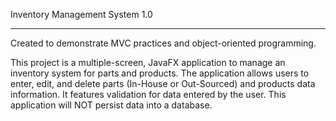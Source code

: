 Inventory Management System 1.0 

---------------------

Created to demonstrate MVC practices and object-oriented programming.

This project is a multiple-screen, JavaFX application to manage an inventory system for parts and products.
The application allows users to enter, edit, and delete parts (In-House or Out-Sourced) and products data information. 
It features validation for data entered by the user. This application will NOT persist data into a database.
